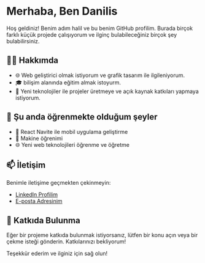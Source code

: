 # Merhaba, Ben Danilis

Hoş geldiniz! Benim adım halil ve bu benim GitHub profilim. Burada birçok farklı küçük projede çalışıyorum ve ilginç bulabileceğiniz birçok şey bulabilirsiniz.

## 🧑‍💻 Hakkımda

- 🌐 Web geliştirici olmak istiyorum ve grafik tasarım ile ilgileniyorum.
- 🎓 bilişim alanında eğitim almak istoyurm.
- 🚀 Yeni teknolojiler ile projeler üretmeye ve açık kaynak katkıları yapmaya istiyorum.


## 🌱 Şu anda öğrenmekte olduğum şeyler

- 📱 React Navite ile mobil uygulama geliştirme
- 🤖 Makine öğrenimi
- 🌐 Yeni web teknolojileri öğrenme ve öğretme 

## 📫 İletişim

Benimle iletişime geçmekten çekinmeyin:

- [LinkedIn Profilim](https://www.linkedin.com/in/halil-anik/)
- [E-posta Adresinim](mailto:hani56932@gmail.com)

## 🤝 Katkıda Bulunma

Eğer bir projeme katkıda bulunmak istiyorsanız, lütfen bir konu açın veya bir çekme isteği gönderin. Katkılarınızı bekliyorum!

Teşekkür ederim ve ilginiz için sağ olun!
